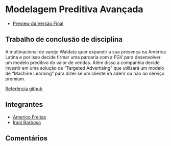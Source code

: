 # Modelagem Preditiva Avançada

- [Preview da Versão Final](http://htmlpreview.github.io/?https://github.com/americofreitasjr/ModPreditivaAvanc_TrabalhoFinal/blob/master/Case_Waldata.html)

## Trabalho de conclusão de disciplina

A multinacional de varejo Waldata quer expandir a sua presença na América Latina e por isso decide firmar uma parceria com a FGV para desenvolver um modelo preditivo do
valor de vendas. Além disso a companhia decide investir em uma solução de “Targeted Advertising” que utilizará um modelo de “Machine Learning” para dizer se um cliente irá
aderir ou não ao serviço premium.

[Referência github](https://rbarsotti.github.io/)

## Integrantes

- [Americo Freitas](https://github.com/americofreitasjr)
- [Irani Barbosa](https://github.com)

## Comentários

